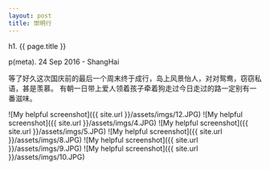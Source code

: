 ```yaml
---
layout: post
title: 崇明行
---
```


h1. {{ page.title }}

p(meta). 24 Sep 2016 - ShangHai

  等了好久这次国庆前的最后一个周末终于成行，岛上风景怡人，对对鸳鸯，窃窃私语，甚是羡慕。
  有朝一日带上爱人领着孩子牵着狗走过今日走过的路一定别有一番滋味。


![My helpful screenshot]({{ site.url }}/assets/imgs/12.JPG)
![My helpful screenshot]({{ site.url }}/assets/imgs/4.JPG)
![My helpful screenshot]({{ site.url }}/assets/imgs/5.JPG)
![My helpful screenshot]({{ site.url }}/assets/imgs/8.JPG)
![My helpful screenshot]({{ site.url }}/assets/imgs/9.JPG)
![My helpful screenshot]({{ site.url }}/assets/imgs/10.JPG)